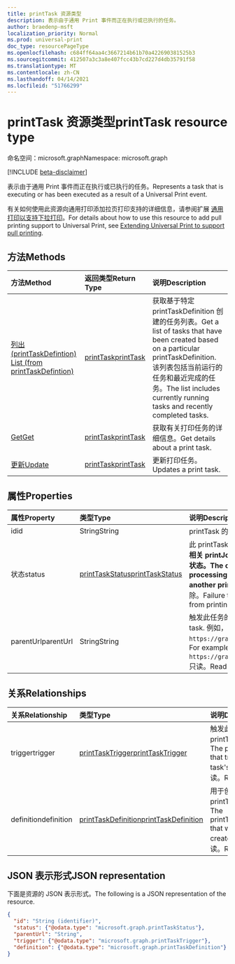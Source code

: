 ```yaml
---
title: printTask 资源类型
description: 表示由于通用 Print 事件而正在执行或已执行的任务。
author: braedenp-msft
localization_priority: Normal
ms.prod: universal-print
doc_type: resourcePageType
ms.openlocfilehash: c684ff64aa4c3667214b61b70a422690381525b3
ms.sourcegitcommit: 412507a3c3a8e407fcc43b7cd227d4db35791f58
ms.translationtype: MT
ms.contentlocale: zh-CN
ms.lasthandoff: 04/14/2021
ms.locfileid: "51766299"
---
```

# <a name="printtask-resource-type"></a><span data-ttu-id="a4fe2-103">printTask 资源类型</span><span class="sxs-lookup"><span data-stu-id="a4fe2-103">printTask resource type</span></span>

<span data-ttu-id="a4fe2-104">命名空间：microsoft.graph</span><span class="sxs-lookup"><span data-stu-id="a4fe2-104">Namespace: microsoft.graph</span></span>

[!INCLUDE [beta-disclaimer](../../includes/beta-disclaimer.md)]

<span data-ttu-id="a4fe2-105">表示由于通用 Print 事件而正在执行或已执行的任务。</span><span class="sxs-lookup"><span data-stu-id="a4fe2-105">Represents a task that is executing or has been executed as a result of a Universal Print event.</span></span>

<span data-ttu-id="a4fe2-106">有关如何使用此资源向通用打印添加拉页打印支持的详细信息，请参阅扩展 [通用打印以支持下拉打印](/graph/universal-print-concept-overview#extending-universal-print-to-support-pull-printing)。</span><span class="sxs-lookup"><span data-stu-id="a4fe2-106">For details about how to use this resource to add pull printing support to Universal Print, see [Extending Universal Print to support pull printing](/graph/universal-print-concept-overview#extending-universal-print-to-support-pull-printing).</span></span>

## <a name="methods"></a><span data-ttu-id="a4fe2-107">方法</span><span class="sxs-lookup"><span data-stu-id="a4fe2-107">Methods</span></span>

| <span data-ttu-id="a4fe2-108">方法</span><span class="sxs-lookup"><span data-stu-id="a4fe2-108">Method</span></span>       | <span data-ttu-id="a4fe2-109">返回类型</span><span class="sxs-lookup"><span data-stu-id="a4fe2-109">Return Type</span></span> | <span data-ttu-id="a4fe2-110">说明</span><span class="sxs-lookup"><span data-stu-id="a4fe2-110">Description</span></span> |
|:-------------|:------------|:------------|
| [<span data-ttu-id="a4fe2-111">列出 (printTaskDefintion) </span><span class="sxs-lookup"><span data-stu-id="a4fe2-111">List (from printTaskDefintion)</span></span>](../api/printtaskdefinition-list-tasks.md) | [<span data-ttu-id="a4fe2-112">printTask</span><span class="sxs-lookup"><span data-stu-id="a4fe2-112">printTask</span></span>](printtask.md) | <span data-ttu-id="a4fe2-113">获取基于特定 printTaskDefinition 创建的任务列表。</span><span class="sxs-lookup"><span data-stu-id="a4fe2-113">Get a list of tasks that have been created based on a particular printTaskDefinition.</span></span> <span data-ttu-id="a4fe2-114">该列表包括当前运行的任务和最近完成的任务。</span><span class="sxs-lookup"><span data-stu-id="a4fe2-114">The list includes currently running tasks and recently completed tasks.</span></span> |
| [<span data-ttu-id="a4fe2-115">Get</span><span class="sxs-lookup"><span data-stu-id="a4fe2-115">Get</span></span>](../api/printtask-get.md) | [<span data-ttu-id="a4fe2-116">printTask</span><span class="sxs-lookup"><span data-stu-id="a4fe2-116">printTask</span></span>](printtask.md) | <span data-ttu-id="a4fe2-117">获取有关打印任务的详细信息。</span><span class="sxs-lookup"><span data-stu-id="a4fe2-117">Get details about a print task.</span></span> |
| [<span data-ttu-id="a4fe2-118">更新</span><span class="sxs-lookup"><span data-stu-id="a4fe2-118">Update</span></span>](../api/printtaskdefinition-update-task.md) | [<span data-ttu-id="a4fe2-119">printTask</span><span class="sxs-lookup"><span data-stu-id="a4fe2-119">printTask</span></span>](printtask.md) | <span data-ttu-id="a4fe2-120">更新打印任务。</span><span class="sxs-lookup"><span data-stu-id="a4fe2-120">Updates a print task.</span></span> |

## <a name="properties"></a><span data-ttu-id="a4fe2-121">属性</span><span class="sxs-lookup"><span data-stu-id="a4fe2-121">Properties</span></span>
| <span data-ttu-id="a4fe2-122">属性</span><span class="sxs-lookup"><span data-stu-id="a4fe2-122">Property</span></span>     | <span data-ttu-id="a4fe2-123">类型</span><span class="sxs-lookup"><span data-stu-id="a4fe2-123">Type</span></span>        | <span data-ttu-id="a4fe2-124">说明</span><span class="sxs-lookup"><span data-stu-id="a4fe2-124">Description</span></span> |
|:-------------|:------------|:------------|
|<span data-ttu-id="a4fe2-125">id</span><span class="sxs-lookup"><span data-stu-id="a4fe2-125">id</span></span>|<span data-ttu-id="a4fe2-126">String</span><span class="sxs-lookup"><span data-stu-id="a4fe2-126">String</span></span>|<span data-ttu-id="a4fe2-127">printTask 的标识符。</span><span class="sxs-lookup"><span data-stu-id="a4fe2-127">The printTask's identifier.</span></span> <span data-ttu-id="a4fe2-128">只读。</span><span class="sxs-lookup"><span data-stu-id="a4fe2-128">Read-only.</span></span>|
|<span data-ttu-id="a4fe2-129">状态</span><span class="sxs-lookup"><span data-stu-id="a4fe2-129">status</span></span>|[<span data-ttu-id="a4fe2-130">printTaskStatus</span><span class="sxs-lookup"><span data-stu-id="a4fe2-130">printTaskStatus</span></span>](printtaskstatus.md)|<span data-ttu-id="a4fe2-131">此 printTask 的当前执行状态。</span><span class="sxs-lookup"><span data-stu-id="a4fe2-131">The current execution status of this printTask.</span></span> <span data-ttu-id="a4fe2-132">**除非相关 printJob 已重定向到另一台打印机，否则调用应用程序负责在处理完成时更新此状态。**</span><span class="sxs-lookup"><span data-stu-id="a4fe2-132">**The calling application is responsible for updating this status when processing is finished, unless the related printJob has been redirected to another printer.**</span></span> <span data-ttu-id="a4fe2-133">如果未能报告完成，将导致相关打印作业被阻止打印并最终被删除。</span><span class="sxs-lookup"><span data-stu-id="a4fe2-133">Failure to report completion will result in the related print job being blocked from printing and eventually deleted.</span></span> |
|<span data-ttu-id="a4fe2-134">parentUrl</span><span class="sxs-lookup"><span data-stu-id="a4fe2-134">parentUrl</span></span>|<span data-ttu-id="a4fe2-135">String</span><span class="sxs-lookup"><span data-stu-id="a4fe2-135">String</span></span>|<span data-ttu-id="a4fe2-136">触发此任务的打印实体的 URL。</span><span class="sxs-lookup"><span data-stu-id="a4fe2-136">The URL for the print entity that triggered this task.</span></span> <span data-ttu-id="a4fe2-137">例如，`https://graph.microsoft.com/beta/print/printers/{printerId}/jobs/{jobId}`。</span><span class="sxs-lookup"><span data-stu-id="a4fe2-137">For example, `https://graph.microsoft.com/beta/print/printers/{printerId}/jobs/{jobId}`.</span></span> <span data-ttu-id="a4fe2-138">只读。</span><span class="sxs-lookup"><span data-stu-id="a4fe2-138">Read-only.</span></span>|

## <a name="relationships"></a><span data-ttu-id="a4fe2-139">关系</span><span class="sxs-lookup"><span data-stu-id="a4fe2-139">Relationships</span></span>
| <span data-ttu-id="a4fe2-140">关系</span><span class="sxs-lookup"><span data-stu-id="a4fe2-140">Relationship</span></span> | <span data-ttu-id="a4fe2-141">类型</span><span class="sxs-lookup"><span data-stu-id="a4fe2-141">Type</span></span>        | <span data-ttu-id="a4fe2-142">说明</span><span class="sxs-lookup"><span data-stu-id="a4fe2-142">Description</span></span> |
|:-------------|:------------|:------------|
|<span data-ttu-id="a4fe2-143">trigger</span><span class="sxs-lookup"><span data-stu-id="a4fe2-143">trigger</span></span>|[<span data-ttu-id="a4fe2-144">printTaskTrigger</span><span class="sxs-lookup"><span data-stu-id="a4fe2-144">printTaskTrigger</span></span>](printtasktrigger.md)|<span data-ttu-id="a4fe2-145">触发此任务执行的 printTaskTrigger。</span><span class="sxs-lookup"><span data-stu-id="a4fe2-145">The printTaskTrigger that triggered this task's execution.</span></span> <span data-ttu-id="a4fe2-146">只读。</span><span class="sxs-lookup"><span data-stu-id="a4fe2-146">Read-only.</span></span>|
|<span data-ttu-id="a4fe2-147">definition</span><span class="sxs-lookup"><span data-stu-id="a4fe2-147">definition</span></span>|[<span data-ttu-id="a4fe2-148">printTaskDefinition</span><span class="sxs-lookup"><span data-stu-id="a4fe2-148">printTaskDefinition</span></span>](printtaskdefinition.md)|<span data-ttu-id="a4fe2-149">用于创建此任务的 printTaskDefinition。</span><span class="sxs-lookup"><span data-stu-id="a4fe2-149">The printTaskDefinition that was used to create this task.</span></span> <span data-ttu-id="a4fe2-150">只读。</span><span class="sxs-lookup"><span data-stu-id="a4fe2-150">Read-only.</span></span>|

## <a name="json-representation"></a><span data-ttu-id="a4fe2-151">JSON 表示形式</span><span class="sxs-lookup"><span data-stu-id="a4fe2-151">JSON representation</span></span>

<span data-ttu-id="a4fe2-152">下面是资源的 JSON 表示形式。</span><span class="sxs-lookup"><span data-stu-id="a4fe2-152">The following is a JSON representation of the resource.</span></span>

<!-- {
  "blockType": "resource",
  "optionalProperties": [

  ],
  "@odata.type": "microsoft.graph.printTask",
  "keyProperty": "id",
  "baseType":"microsoft.graph.entity"
}-->

```json
{
  "id": "String (identifier)",
  "status": {"@odata.type": "microsoft.graph.printTaskStatus"},
  "parentUrl": "String",
  "trigger": {"@odata.type": "microsoft.graph.printTaskTrigger"},
  "definition": {"@odata.type": "microsoft.graph.printTaskDefinition"}
}

```

<!-- uuid: 8fcb5dbc-d5aa-4681-8e31-b001d5168d79
2015-10-25 14:57:30 UTC -->
<!-- {
  "type": "#page.annotation",
  "description": "printTask resource",
  "keywords": "",
  "section": "documentation",
  "tocPath": ""
}-->


